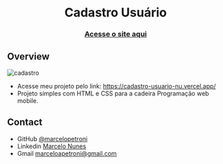 <h1 align="center">Cadastro Usuário</h1>

<div align="center">
  <h3> 
    <a href="https://cadastro-usuario-nu.vercel.app/">
      Acesse o site aqui
    </a>
  </h3>
</div>

<!-- OVERVIEW -->

## Overview
![cadastro](https://github.com/marcelopetroni/CadastroUsuario/assets/105806830/db7375c6-d13a-46fa-b07b-ce4fe6dff916)


- Acesse meu projeto pelo link: https://cadastro-usuario-nu.vercel.app/
- Projeto simples com HTML e CSS para a cadeira Programação web mobile.

## Contact

- GitHub [@marcelopetroni](https://github.com/marcelopetroni) 
- Linkedin [Marcelo Nunes](https://www.linkedin.com/in/marcelo-nunes-a8b7a223a/)
- Gmail [marceloapetroni@gmail.com](mailto:marceloapetroni@gmail.com)
